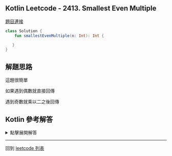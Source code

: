 ## Kotlin Leetcode - 2413. Smallest Even Multiple

[題目連接](https://leetcode.com/problems/smallest-even-multiple/)

```kotlin
class Solution {
    fun smallestEvenMultiple(n: Int): Int {

   }  
}
```

## 解題思路

這題很簡單

如果遇到偶數就直接回傳

遇到奇數就乘以二之後回傳

## Kotlin 參考解答

<details>
  <summary markdown='span'>點擊展開解答</summary>

```kotlin
class Solution {
    fun smallestEvenMultiple(n: Int): Int = when {
       n % 2 == 0 -> n
       else -> n * 2
   }  
}
```

</details>

------

回到 [leetcode 列表](index.md)
